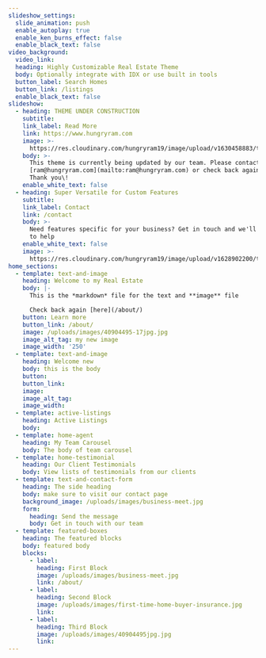 ```yaml
---
slideshow_settings:
  slide_animation: push
  enable_autoplay: true
  enable_ken_burns_effect: false
  enable_black_text: false
video_background:
  video_link:
  heading: Highly Customizable Real Estate Theme
  body: Optionally integrate with IDX or use built in tools
  button_label: Search Homes
  button_link: /listings
  enable_black_text: false
slideshow:
  - heading: THEME UNDER CONSTRUCTION
    subtitle:
    link_label: Read More
    link: https://www.hungryram.com
    image: >-
      https://res.cloudinary.com/hungryram19/image/upload/v1630458883/templates/realestate2/shutterstock_12168997453_dgp9fa.jpg
    body: >-
      This theme is currently being updated by our team. Please contact
      [ram@hungryram.com](mailto:ram@hungryram.com) or check back again later.
      Thank you\!
    enable_white_text: false
  - heading: Super Versatile for Custom Features
    subtitle:
    link_label: Contact
    link: /contact
    body: >-
      Need features specific for your business? Get in touch and we'll be happy
      to help
    enable_white_text: false
    image: >-
      https://res.cloudinary.com/hungryram19/image/upload/v1628902200/templates/realestate2/bathroom-bg3_onhi8u.jpg
home_sections:
  - template: text-and-image
    heading: Welcome to my Real Estate
    body: |-
      This is the *markdown* file for the text and **image** file

      Check back again [here](/about/)
    button: Learn more
    button_link: /about/
    image: /uploads/images/40904495-17jpg.jpg
    image_alt_tag: my new image
    image_width: '250'
  - template: text-and-image
    heading: Welcome new
    body: this is the body
    button:
    button_link:
    image:
    image_alt_tag:
    image_width:
  - template: active-listings
    heading: Active Listings
    body:
  - template: home-agent
    heading: My Team Carousel
    body: The body of team carousel
  - template: home-testimonial
    heading: Our Client Testimonials
    body: View lists of testimonials from our clients
  - template: text-and-contact-form
    heading: The side heading
    body: make sure to visit our contact page
    background_image: /uploads/images/business-meet.jpg
    form:
      heading: Send the message
      body: Get in touch with our team
  - template: featured-boxes
    heading: The featured blocks
    body: featured body
    blocks:
      - label:
        heading: First Block
        image: /uploads/images/business-meet.jpg
        link: /about/
      - label:
        heading: Second Block
        image: /uploads/images/first-time-home-buyer-insurance.jpg
        link:
      - label:
        heading: Third Block
        image: /uploads/images/40904495jpg.jpg
        link:
---
```


